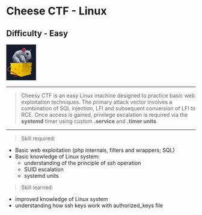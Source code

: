 
# Cheese CTF - Linux

## Difficulty - Easy

![cheeseCTF_logo](./screenshots/CheeseCTF_logo.png)

---

> Cheesy CTF is an easy Linux machine designed to practice basic web exploitation techniques. The primary attack vector involves
> a combination of SQL injection, LFI and subsequent conversion of LFI to RCE. Once access is gained, privilege escalation
> is required via the **systemd** timer using custom **.service** and **.timer units**

---

> Skill required:

- Basic web exploitation (php internals, filters and wrappers; SQL)
- Basic knowledge of Linux system:
	- understanding of the principle of ssh operation
	- SUID escalation
	- systemd units

> Skill learned:

- improved knowledge of Linux system
- understanding how ssh keys work with authorized_keys file


